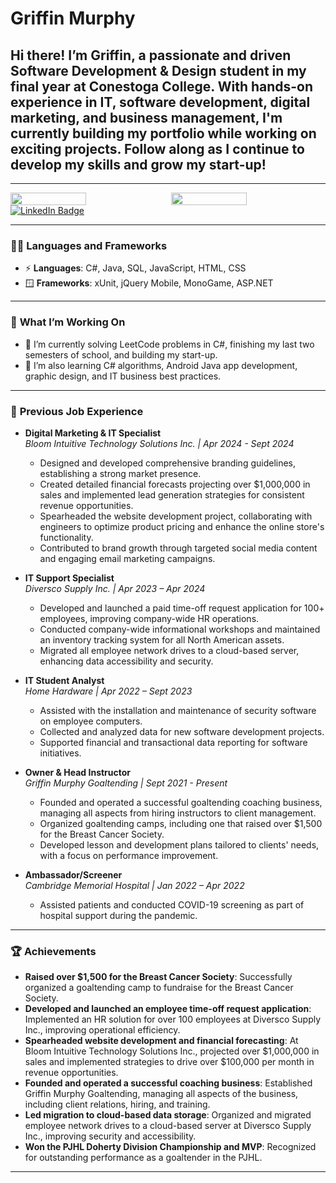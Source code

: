 # Griffin Murphy
## Hi there! I’m Griffin, a passionate and driven Software Development & Design student in my final year at Conestoga College. With hands-on experience in IT, software development, digital marketing, and business management, I'm currently building my portfolio while working on exciting projects. Follow along as I continue to develop my skills and grow my start-up!
***

<div style="display: flex; justify-content: space-between;">
  <img src="https://github-readme-stats.vercel.app/api/top-langs/?username=GMurphy01&layout=compact&v=2" style="width: 49%;" />
  <img src="https://leetcard.jacoblin.cool/GriffMurphy" style="width: 49%;" />
</div>


<div id="badges">
  <a href="www.linkedin.com/in/griffin-p-murphy" target="_blank" rel="noopener noreferrer">
    <img src="https://img.shields.io/badge/LinkedIn-blue?style=for-the-badge&logo=linkedin&logoColor=white" alt="LinkedIn Badge"/>
  </a>
</div>

---

### 👨‍💻 **Languages and Frameworks**
- ⚡ **Languages**: C#, Java, SQL, JavaScript, HTML, CSS  
- 🪟 **Frameworks**: xUnit, jQuery Mobile, MonoGame, ASP.NET  

---

### 🚀 **What I’m Working On**
- 🔭 I’m currently solving LeetCode problems in C#, finishing my last two semesters of school, and building my start-up.  
- 🌱 I’m also learning C# algorithms, Android Java app development, graphic design, and IT business best practices.

---

### 💼 **Previous Job Experience**

- **Digital Marketing & IT Specialist**  
  *Bloom Intuitive Technology Solutions Inc. | Apr 2024 - Sept 2024*  
  - Designed and developed comprehensive branding guidelines, establishing a strong market presence.
  - Created detailed financial forecasts projecting over $1,000,000 in sales and implemented lead generation strategies for consistent revenue opportunities.
  - Spearheaded the website development project, collaborating with engineers to optimize product pricing and enhance the online store's functionality.
  - Contributed to brand growth through targeted social media content and engaging email marketing campaigns.

- **IT Support Specialist**  
  *Diversco Supply Inc. | Apr 2023 – Apr 2024*  
  - Developed and launched a paid time-off request application for 100+ employees, improving company-wide HR operations.
  - Conducted company-wide informational workshops and maintained an inventory tracking system for all North American assets.
  - Migrated all employee network drives to a cloud-based server, enhancing data accessibility and security.

- **IT Student Analyst**  
  *Home Hardware | Apr 2022 – Sept 2023*  
  - Assisted with the installation and maintenance of security software on employee computers.
  - Collected and analyzed data for new software development projects.
  - Supported financial and transactional data reporting for software initiatives.

- **Owner & Head Instructor**  
  *Griffin Murphy Goaltending | Sept 2021 - Present*  
  - Founded and operated a successful goaltending coaching business, managing all aspects from hiring instructors to client management.
  - Organized goaltending camps, including one that raised over $1,500 for the Breast Cancer Society.
  - Developed lesson and development plans tailored to clients' needs, with a focus on performance improvement.

- **Ambassador/Screener**  
  *Cambridge Memorial Hospital | Jan 2022 – Apr 2022*  
  - Assisted patients and conducted COVID-19 screening as part of hospital support during the pandemic.



---

### 🏆 **Achievements**
- **Raised over $1,500 for the Breast Cancer Society**: Successfully organized a goaltending camp to fundraise for the Breast Cancer Society.
- **Developed and launched an employee time-off request application**: Implemented an HR solution for over 100 employees at Diversco Supply Inc., improving operational efficiency.
- **Spearheaded website development and financial forecasting**: At Bloom Intuitive Technology Solutions Inc., projected over $1,000,000 in sales and implemented strategies to drive over $100,000 per month in revenue opportunities.
- **Founded and operated a successful coaching business**: Established Griffin Murphy Goaltending, managing all aspects of the business, including client relations, hiring, and training.
- **Led migration to cloud-based data storage**: Organized and migrated employee network drives to a cloud-based server at Diversco Supply Inc., improving security and accessibility.
- **Won the PJHL Doherty Division Championship and MVP**: Recognized for outstanding performance as a goaltender in the PJHL.
  
---
